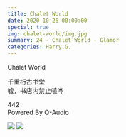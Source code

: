 ```yaml
---
title: Chalet World
date: 2020-10-26 00:00:00
special: true
img: chalet-world/img.jpg
summary: 24 - Chalet World - Glamor
categories: Harry.G.
---
```


Chalet World

千重桁古书堂  
嘘，书店内禁止喧哗  

442  
Powered By Q-Audio

![](img.jpg)
![](cover.jpg)
